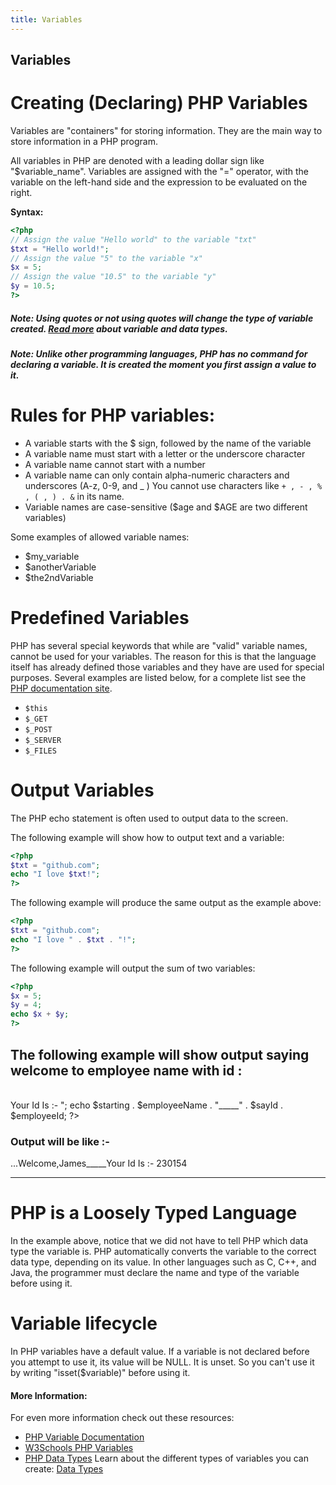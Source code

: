 ```yaml
---
title: Variables
---
```


## Variables
# Creating (Declaring) PHP Variables

Variables are "containers" for storing information. They are the main way to store information in a PHP program. 

All variables in PHP are denoted with a leading dollar sign like "$variable_name".
Variables are assigned with the "=" operator, with the variable on the left-hand side and the expression to be evaluated on the right.

**Syntax:**

```php
<?php
// Assign the value "Hello world" to the variable "txt"
$txt = "Hello world!";
// Assign the value "5" to the variable "x"
$x = 5;
// Assign the value "10.5" to the variable "y"
$y = 10.5;
?>
```

##### Note: Using quotes or not using quotes will change the type of variable created. [Read more](https://guide.freecodecamp.org/php/data-types) about variable and data types.

##### Note: Unlike other programming languages, PHP has no command for declaring a variable. It is created the moment you first assign a value to it.

# Rules for PHP variables:

* A variable starts with the $ sign, followed by the name of the variable
* A variable name must start with a letter or the underscore character
* A variable name cannot start with a number
* A variable name can only contain alpha-numeric characters and underscores (A-z, 0-9, and _ ) You cannot use characters like `+ , - , % , ( , ) . &` in its name.
* Variable names are case-sensitive ($age and $AGE are two different variables)

Some examples of allowed variable names:

* $my_variable
* $anotherVariable
* $the2ndVariable

# Predefined Variables

PHP has several special keywords that while are "valid" variable names, cannot be used for your variables. The reason for this is that the language itself has already defined those variables and they have are used for special purposes. Several examples are listed below, for a complete list see the [PHP documentation site](https://secure.php.net/manual/en/language.variables.predefined.php).
-  `$this`
- `$_GET`
- `$_POST`
- `$_SERVER`
- `$_FILES`

# Output Variables

The PHP echo statement is often used to output data to the screen.

The following example will show how to output text and a variable:
````php
<?php
$txt = "github.com";
echo "I love $txt!";
?>
````

The following example will produce the same output as the example above:
````php
<?php
$txt = "github.com";
echo "I love " . $txt . "!";
?>
````

The following example will output the sum of two variables:
````php
<?php
$x = 5;
$y = 4;
echo $x + $y;
?>
````

The following example will show output saying welcome to employee name with id :
-----------------
<?php
 $employeeName = "James";
 $employeeId = 230154;
 $starting = "...Welcome,";
 $sayId = "<br></br>Your Id Is :- ";
 echo $starting . $employeeName . "_____" .  $sayId . $employeeId;
 ?>
 
 ### Output will be like :-
 ...Welcome,James_____Your Id Is :- 230154
 
 ---------------------------

# PHP is a Loosely Typed Language

In the example above, notice that we did not have to tell PHP which data type the variable is.
PHP automatically converts the variable to the correct data type, depending on its value.
In other languages such as C, C++, and Java, the programmer must declare the name and type of the variable before using it.

# Variable lifecycle

In PHP variables have a default value. If a variable is not declared before you attempt to use it, its value will be NULL. It is unset. So you can't use it by writing "isset($variable)" before using it.

#### More Information:

For even more information check out these resources: 
- [PHP Variable Documentation](http://php.net/manual/en/language.variables.php)
- [W3Schools PHP Variables](https://www.w3schools.com/php/php_variables.asp)
- [PHP Data Types](https://guide.freecodecamp.org/php/data-types)
Learn about the different types of variables you can create: [Data Types](https://guide.freecodecamp.org/php/variables/data-types)
<!-- Please add any articles you think might be helpful to read before writing the article -->

